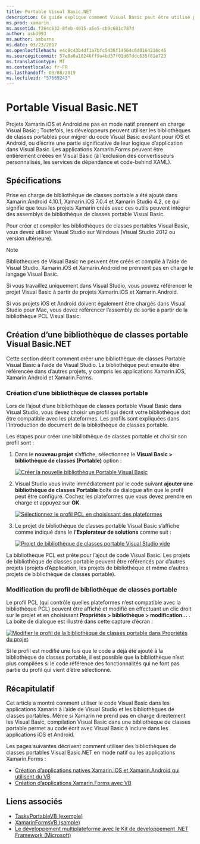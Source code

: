```yaml
---
title: Portable Visual Basic.NET
description: Ce guide explique comment Visual Basic peut être utilisé pour écrire des projets de bibliothèque de classes Portable (PCL) qui peuvent être utilisés dans les solutions ciblant Xamarin.iOS et Xamarin.Android.
ms.prod: xamarin
ms.assetid: f264c632-8feb-4015-a5e5-cb9c681c787d
author: asb3993
ms.author: amburns
ms.date: 03/23/2017
ms.openlocfilehash: e4c8c43b4df1a7bfc5436f14564c6d0164216c46
ms.sourcegitcommit: 57e8a0a10246ff9a4bd37f01d67ddc635f81e723
ms.translationtype: MT
ms.contentlocale: fr-FR
ms.lasthandoff: 03/08/2019
ms.locfileid: "57669243"
---
```

# <a name="portable-visual-basicnet"></a>Portable Visual Basic.NET

Projets Xamarin iOS et Android ne pas en mode natif prennent en charge Visual Basic ; Toutefois, les développeurs peuvent utiliser les bibliothèques de classes portables pour migrer du code Visual Basic existant pour iOS et Android, ou d’écrire une partie significative de leur logique d’application dans Visual Basic. Les applications Xamarin.Forms peuvent être entièrement créées en Visual Basic (à l’exclusion des convertisseurs personnalisés, les services de dépendance et code-behind XAML).

## <a name="requirements"></a>Spécifications

Prise en charge de bibliothèque de classes portable a été ajouté dans Xamarin.Android 4.10.1, Xamarin.iOS 7.0.4 et Xamarin Studio 4.2, ce qui signifie que tous les projets Xamarin créés avec ces outils peuvent intégrer des assemblys de bibliothèque de classes portable Visual Basic.

Pour créer et compiler les bibliothèques de classes portables Visual Basic, vous devez utiliser Visual Studio sur Windows (Visual Studio 2012 ou version ultérieure).

> [!NOTE]
> Bibliothèques de Visual Basic ne peuvent être créés et compilé à l’aide de Visual Studio. Xamarin.iOS et Xamarin.Android ne prennent pas en charge le langage Visual Basic.
>
> Si vous travaillez uniquement dans Visual Studio, vous pouvez référencer le projet Visual Basic à partir de projets Xamarin.iOS et Xamarin.Android.
>
> Si vos projets iOS et Android doivent également être chargés dans Visual Studio pour Mac, vous devez référencer l’assembly de sortie à partir de la bibliothèque PCL Visual Basic.


## <a name="creating-a-visual-basicnet-pcl"></a>Création d’une bibliothèque de classes portable Visual Basic.NET

Cette section décrit comment créer une bibliothèque de classes Portable Visual Basic à l’aide de Visual Studio.
La bibliothèque peut ensuite être référencée dans d’autres projets, y compris les applications Xamarin.iOS, Xamarin.Android et Xamarin.Forms.

### <a name="creating-a-pcl"></a>Création d’une bibliothèque de classes portable

Lors de l’ajout d’une bibliothèque de classes portable Visual Basic dans Visual Studio, vous devez choisir un profil qui décrit votre bibliothèque doit être compatible avec les plateformes. Les profils sont expliquées dans l’Introduction de document de la bibliothèque de classes portable.

Les étapes pour créer une bibliothèque de classes portable et choisir son profil sont :

1.  Dans le **nouveau projet** s’affiche, sélectionnez le **Visual Basic > bibliothèque de classes (Portable)** option :

    [![](images/image1-sml.png "Créer la nouvelle bibliothèque Portable Visual Basic")](images/image1.png#lightbox)

1.  Visual Studio vous invite immédiatement par le code suivant **ajouter une bibliothèque de classes Portable** boîte de dialogue afin que le profil peut être configuré. Cochez les plateformes que vous devez prendre en charge et appuyez sur **OK**.

    [![](images/image2-sml.png "Sélectionnez le profil PCL en choisissant des plateformes")](images/image2.png#lightbox)

1.  Le projet de bibliothèque de classes portable Visual Basic s’affiche comme indiqué dans le **l’Explorateur de solutions** comme suit :

    [![](images/image3-sml.png "Projet de bibliothèque de classes portable Visual Studio vide")](images/image3.png#lightbox)


La bibliothèque PCL est prête pour l’ajout de code Visual Basic. Les projets de bibliothèque de classes portable peuvent être référencés par d’autres projets (projets d’Application, les projets de bibliothèque et même d’autres projets de bibliothèque de classes portable).

### <a name="editing-the-pcl-profile"></a>Modification du profil de bibliothèque de classes portable

Le profil PCL (qui contrôle quelles plateformes n’est compatible avec la bibliothèque PCL) peuvent être affiché et modifié en effectuant un clic droit sur le projet et en choisissant **Propriétés > bibliothèque > modification...** . La boîte de dialogue est illustré dans cette capture d’écran :

 [![](images/image4-sml.png "Modifier le profil de la bibliothèque de classes portable dans Propriétés du projet")](images/image4.png#lightbox)

Si le profil est modifié une fois que le code a déjà été ajouté à la bibliothèque de classes portable, il est possible que la bibliothèque n’est plus compilées si le code référence des fonctionnalités qui ne font pas partie du profil qui vient d’être sélectionné.


## <a name="summary"></a>Récapitulatif

Cet article a montré comment utiliser le code Visual Basic dans les applications Xamarin à l’aide de Visual Studio et les bibliothèques de classes portables. Même si Xamarin ne prend pas en charge directement les Visual Basic, compilation Visual Basic dans une bibliothèque de classes portable permet au code écrit avec Visual Basic à inclure dans les applications iOS et Android.

Les pages suivantes décrivent comment utiliser des bibliothèques de classes portables Visual Basic.NET en mode natif ou les applications Xamarin.Forms :

- [Création d’applications natives Xamarin.iOS et Xamarin.Android qui utilisent du VB](native-apps.md)
- [Création d’applications Xamarin.Forms avec VB](xamarin-forms.md)


## <a name="related-links"></a>Liens associés

- [TaskyPortableVB (exemple)](https://github.com/xamarin/mobile-samples/tree/master/VisualBasic/TaskyPortableVB)
- [XamarinFormsVB (sample)](https://github.com/xamarin/mobile-samples/tree/master/VisualBasic/XamarinFormsVB)
- [Le développement multiplateforme avec le Kit de développement .NET Framework (Microsoft)](https://msdn.microsoft.com/library/gg597391(v=vs.110).aspx)
